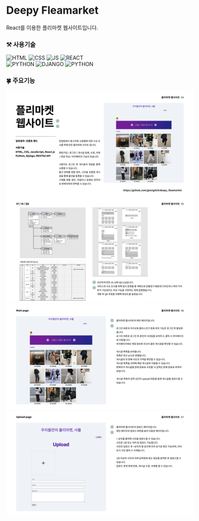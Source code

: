 # Deepy Fleamarket
React를 이용한 플리마켓 웹사이트입니다.

### ⚒ 사용기술
![HTML](https://img.shields.io/badge/HTML-E34F26?style=flat-square&logo=HTML5&logoColor=white)
![CSS](https://img.shields.io/badge/CSS-1572B6?style=flat-square&logo=CSS3&logoColor=white)
![JS](https://img.shields.io/badge/JavaScript-F7DF1E?style=flat-square&logo=JavaScript&logoColor=white)
![REACT](https://img.shields.io/badge/React/ReactNative-61DAFB?style=flat-square&logo=React&logoColor=white)
<br>
![PYTHON](https://img.shields.io/badge/Python-3776AB?style=flat-square&logo=Python&logoColor=white)
![DJANGO](https://img.shields.io/badge/Django-092E20?style=flat-square&logo=Django&logoColor=white)
![PYTHON](https://img.shields.io/badge/RestfulAPI-ccc?style=flat-square)

### 🍀 주요기능
![004](src/images/004.png)
![005](src/images/005.png)
![006](src/images/006.png)
![007](src/images/007.png)